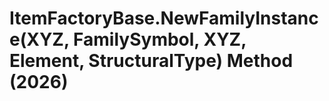 # ItemFactoryBase.NewFamilyInstance(XYZ, FamilySymbol, XYZ, Element, StructuralType) Method (2026)

﻿